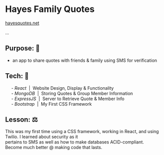 # Hayes Family Quotes
[hayesquotes.net](https://hayesquotes.net/)

...

## Purpose: 🔧
- an app to share quotes with friends & family using SMS for verification

## Tech: 🚀
&nbsp;&nbsp;&nbsp;&nbsp; - *React* &nbsp;|&nbsp;  Website Design, Display & Functionality <br>
&nbsp;&nbsp;&nbsp;&nbsp; - *MongoDB* &nbsp;|&nbsp; Storing Quotes & Group Member Information <br>
&nbsp;&nbsp;&nbsp;&nbsp; - *ExpressJS* &nbsp;|&nbsp; Server to Retrieve Quote & Member Info<br>
&nbsp;&nbsp;&nbsp;&nbsp; - *Bootstrap* &nbsp;|&nbsp; My First CSS Framework <br>

## Lesson: ⚖️
This was my first time using a CSS framework, working in React, and using Twilio. I learned about security as it <br>
pertains to SMS as well as how to make databases ACID-compliant. Become much better @ making code that lasts.

